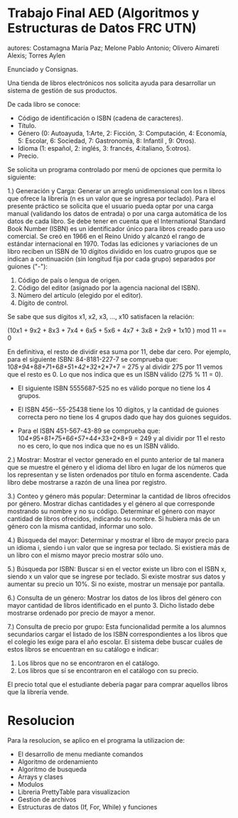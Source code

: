 # Trabajo Final AED (Algoritmos y Estructuras de Datos FRC UTN)

autores:
Costamagna María Paz;
Melone Pablo Antonio;
Olivero Aimareti Alexis;
Torres Aylen


Enunciado y Consignas.

Una tienda de libros electrónicos nos solicita ayuda para desarrollar un sistema de gestión de sus
productos. 

De cada libro se conoce:
* Código de identificación o ISBN (cadena de caracteres).
* Título.
* Género (0: Autoayuda, 1:Arte, 2: Ficción, 3: Computación, 4: Economía, 5: Escolar, 6: Sociedad, 7: Gastronomía, 8: Infantil , 9: Otros).
* Idioma (1: español, 2: inglés, 3: francés, 4:italiano, 5:otros).
* Precio.

Se solicita un programa controlado por menú de opciones que permita lo siguiente:

1.) Generación y Carga: Generar un arreglo unidimensional con los n libros que ofrece la librería (n es un valor que se ingresa por teclado). 
Para el presente práctico se solicita que el usuario pueda optar por una carga manual (validando los datos de entrada) o por una carga automática de los datos de cada
libro.
Se debe tener en cuenta que el International Standard Book Number (ISBN) es un identificador único para libros creado para uso comercial. Se creó en 1966 en el Reino Unido y alcanzó el rango de estándar internacional en 1970. Todas las ediciones y variaciones de un libro reciben un ISBN de 10 dígitos dividido en los cuatro grupos que se indican a continuación (sin longitud fija por cada grupo) separados por guiones ("-"):

1. Código de país o lengua de origen.
2. Código del editor (asignado por la agencia nacional del ISBN).
3. Número del artículo (elegido por el editor).
4. Dígito de control.

Se sabe que sus dígitos x1, x2, x3, ..., x10 satisfacen la relación:

(10x1 + 9x2 + 8x3 + 7x4 + 6x5 + 5x6 + 4x7 + 3x8 + 2x9 + 1x10 ) mod 11 == 0

En definitiva, el resto de dividir esa suma por 11, debe dar cero. Por ejemplo, para el siguiente ISBN:
84-8181-227-7 se comprueba que: 10*8+9*4+8*8+7*1+6*8+5*1+4*2+3*2+2*7+7 = 275 y al dividir 275 por 11 vemos que el resto es 0. 
Lo que nos indica que es un ISBN válido (275 % 11 = 0).

* El siguiente ISBN 5555687-525 no es válido porque no tiene los 4 grupos.

* El ISBN 456--55-25438 tiene los 10 dígitos, y la cantidad de guiones correcta pero no tiene los 4 grupos dado que hay dos guiones seguidos.

* Para el ISBN 451-567-43-89 se comprueba que: 10*4+9*5+8*1+7*5+6*6+5*7+4*4+3*3+2*8+9 = 249 y al dividir por 11 el resto no es cero, lo que nos indica que no es un ISBN válido.

2.) Mostrar: Mostrar el vector generado en el punto anterior de tal manera que se muestre el género y el idioma del libro en lugar de los números que los representan y se listen ordenados por título en forma ascendente. Cada libro debe mostrarse a razón de una línea por registro.

3.) Conteo y género más popular: Determinar la cantidad de libros ofrecidos por género. Mostrar dichas cantidades y el género al que corresponde mostrando su nombre y no su código. Determinar el género con mayor cantidad de libros ofrecidos, indicando su nombre. Si hubiera más de un género con la misma cantidad, informar uno solo.

4.) Búsqueda del mayor: Determinar y mostrar el libro de mayor precio para un idioma i, siendo i un valor que se ingresa por teclado. Si existiera más de un libro con el mismo mayor precio mostrar sólo uno.

5.) Búsqueda por ISBN: Buscar si en el vector existe un libro con el ISBN x, siendo x un valor que se ingrese por teclado. Si existe mostrar sus datos y aumentar su precio un 10%. Si no existe, mostrar un mensaje por pantalla.

6.) Consulta de un género: Mostrar los datos de los libros del género con mayor cantidad de libros identificado en el punto 3. Dicho listado debe mostrarse ordenado por precio de mayor a menor.

7.) Consulta de precio por grupo: Esta funcionalidad permite a los alumnos secundarios cargar el listado de los ISBN correspondientes a los libros que el colegio les exige para el año escolar. El sistema debe buscar cuáles de estos libros se encuentran en su catálogo e indicar:

1. Los libros que no se encontraron en el catálogo.
2. Los libros que sí se encontraron en el catálogo con su precio.

El precio total que el estudiante debería pagar para comprar aquellos libros que la librería vende.


# Resolucion

Para la resolucion, se aplico en el programa la utilizacion de:
* El desarrollo de menu mediante comandos
* Algoritmo de ordenamiento
* Algoritmo de busqueda
* Arrays y clases
* Modulos
* Libreria PrettyTable para visualizacion
* Gestion de archivos
* Estructuras de datos (If, For, While) y funciones

